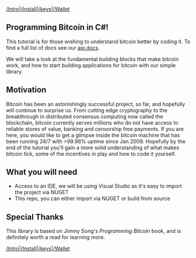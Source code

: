 [/Intro](/index.md)|[/Install](/install.md)|[/keys](/keys.md)|[/Wallet](wallet.md)

## Programming Bitcoin in C#!

This tutorial is for those wishing to understand bitcoin better by coding it. To find a full list of docs see our [api docs](link).

We will take a look at the fundamental building blocks that make bitcoin work, and how to start building applications for bitcoin with our simple library. 

## Motivation

Bitcoin has been an astonishingly successful project, so far, and hopefully will continue to surprise us. From cutting edge cryptography to the breakthrough in distributed consensus computing now called the blockchain, bitcoin currently serves millions who do not have access to reliable stores of value, banking and censorship free payments. If you are here, you would like to get a glimpse inside the bitcoin machine that has been running 24/7 with >99.98% uptime since Jan 2009. Hopefully by the end of the tutorial you'll gain a more solid understanding of what makes bitcoin tick, some of the incentives in play and how to code it yourself.

## What you will need

- Access to an IDE, we will be using Visual Studio as it's easy to import the project via NUGET
- This repo, you can either import via NUGET or build from source

## Special Thanks

This library is based on Jimmy Song's *Programming Bitcoin* book, and is definitely worth a read for learning more. 

[/Intro](/index.md)|[/Install](/install.md)|[/keys](/keys.md)|[/Wallet](wallet.md)
